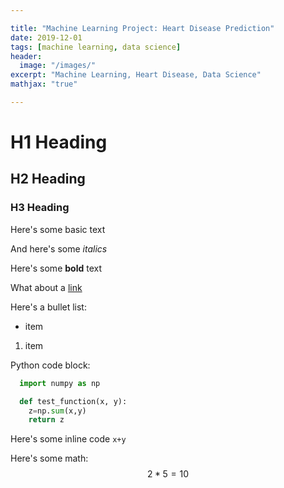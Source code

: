 ```yaml
---

title: "Machine Learning Project: Heart Disease Prediction"
date: 2019-12-01
tags: [machine learning, data science]
header:
  image: "/images/"
excerpt: "Machine Learning, Heart Disease, Data Science"
mathjax: "true"

---
```


# H1 Heading

## H2 Heading

### H3 Heading


Here's some basic text

And here's some *italics*

Here's some **bold** text

What about a [link](https://github.com/GuiMSR)

Here's a bullet list:
* item
1. item

Python code block:
```Python
  import numpy as np

  def test_function(x, y):
    z=np.sum(x,y)
    return z
```
Here's some inline code `x+y`

Here's some math: $$ 2*5 = 10 $$
